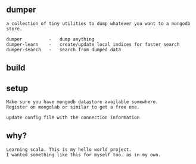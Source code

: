 
dumper
---------------

    a collection of tiny utilities to dump whatever you want to a mongodb store.

    dumper          -   dump anything
    dumper-learn    -   create/update local indices for faster search
    dumper-search   -   search from dumped data

build
---------------



setup
---------------
    Make sure you have mongodb datastore available somewhere.
    Register on mongolab or similar to get a free one.

    update config file with the connection information


why?
---------------
    Learning scala. This is my hello world project.
    I wanted something like this for myself too. as in my own.



